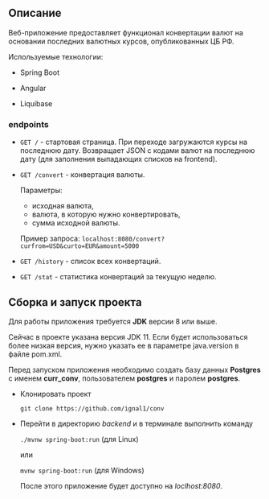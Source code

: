 ## Описание

Веб-приложение предоставляет функционал конвертации валют на основании последних валютных курсов, опубликованных ЦБ РФ.

Используемые технологии:

- Spring Boot

- Angular

- Liquibase

### endpoints

- `GET /` - стартовая страница. При переходе загружаются курсы на последнюю дату. Возвращает JSON с кодами валют на последнюю дату (для заполнения выпадающих списков на frontend).

- `GET /convert` - конвертация валюты. 

     Параметры:     
     - исходная валюта, 
     - валюта, в которую нужно конвертировать,
     - сумма исходной валюты.
     
     Пример запроса: `localhost:8080/convert?curfrom=USD&curto=EUR&amount=5000`
      

- `GET /history` - список всех конвертаций.

- `GET /stat` - статистика конвертаций за текущую неделю.

## Сборка и запуск проекта

Для работы приложения требуется **JDK** версии 8 или выше.

Сейчас в проекте указана версия JDK 11. Если будет использоваться более низкая версия, нужно указать ее в параметре java.version в файле pom.xml.

Перед запуском приложения необходимо создать базу данных **Postgres** с именем **curr_conv**, пользователем **postgres** и паролем **postgres**.

- Клонировать проект

  `git clone https://github.com/ignal1/conv`

- Перейти в директорию *backend* и в терминале выполнить команду

  `./mvnw spring-boot:run` (для Linux)
  
  или
  
  `mvnw spring-boot:run` (для Windows)

  После этого приложение будет доступно на *loclhost:8080*.